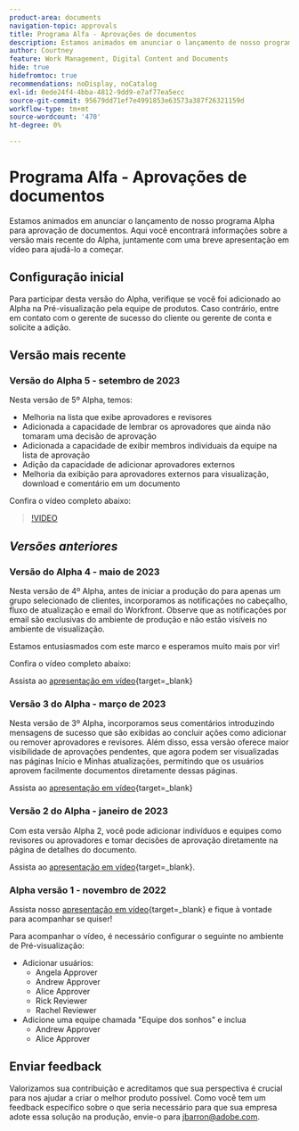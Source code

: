 ```yaml
---
product-area: documents
navigation-topic: approvals
title: Programa Alfa - Aprovações de documentos
description: Estamos animados em anunciar o lançamento de nosso programa Alpha para aprovação de documentos. Aqui você encontrará informações sobre a versão mais recente do Alpha, juntamente com uma breve apresentação em vídeo para ajudá-lo a começar.
author: Courtney
feature: Work Management, Digital Content and Documents
hide: true
hidefromtoc: true
recommendations: noDisplay, noCatalog
exl-id: 0ede24f4-4bba-4812-9dd9-e7af77ea5ecc
source-git-commit: 95679dd71ef7e4991853e63573a387f26321159d
workflow-type: tm+mt
source-wordcount: '470'
ht-degree: 0%

---
```


# Programa Alfa - Aprovações de documentos

Estamos animados em anunciar o lançamento de nosso programa Alpha para aprovação de documentos. Aqui você encontrará informações sobre a versão mais recente do Alpha, juntamente com uma breve apresentação em vídeo para ajudá-lo a começar.

## Configuração inicial

Para participar desta versão do Alpha, verifique se você foi adicionado ao Alpha na Pré-visualização pela equipe de produtos. Caso contrário, entre em contato com o gerente de sucesso do cliente ou gerente de conta e solicite a adição.

## Versão mais recente

### Versão do Alpha 5 - setembro de 2023

Nesta versão de 5º Alpha, temos:

* Melhoria na lista que exibe aprovadores e revisores
* Adicionada a capacidade de lembrar os aprovadores que ainda não tomaram uma decisão de aprovação
* Adicionada a capacidade de exibir membros individuais da equipe na lista de aprovação
* Adição da capacidade de adicionar aprovadores externos
* Melhoria da exibição para aprovadores externos para visualização, download e comentário em um documento

Confira o vídeo completo abaixo:

>[!VIDEO](https://video.tv.adobe.com/v/3424613/)

## _Versões anteriores_

### Versão do Alpha 4 - maio de 2023

Nesta versão de 4º Alpha, antes de iniciar a produção do para apenas um grupo selecionado de clientes, incorporamos as notificações no cabeçalho, fluxo de atualização e email do Workfront. Observe que as notificações por email são exclusivas do ambiente de produção e não estão visíveis no ambiente de visualização. <!--If you're interested in having this release implemented in your production environment on June 14th, please reach out to me directly at jbarron@adobe.com.-->

Estamos entusiasmados com este marco e esperamos muito mais por vir!

Confira o vídeo completo abaixo:

Assista ao [apresentação em vídeo](https://video.tv.adobe.com/v/3420094/){target=_blank}

### Versão 3 do Alpha - março de 2023

Nesta versão de 3º Alpha, incorporamos seus comentários introduzindo mensagens de sucesso que são exibidas ao concluir ações como adicionar ou remover aprovadores e revisores. Além disso, essa versão oferece maior visibilidade de aprovações pendentes, que agora podem ser visualizadas nas páginas Início e Minhas atualizações, permitindo que os usuários aprovem facilmente documentos diretamente dessas páginas.

Assista ao [apresentação em vídeo](https://video.tv.adobe.com/v/3417854/){target=_blank}

### Versão 2 do Alpha - janeiro de 2023

Com esta versão Alpha 2, você pode adicionar indivíduos e equipes como revisores ou aprovadores e tomar decisões de aprovação diretamente na página de detalhes do documento.

Assista ao [apresentação em vídeo](https://video.tv.adobe.com/v/3413941){target=_blank}.

### Alpha versão 1 - novembro de 2022

Assista nosso [apresentação em vídeo](https://video.tv.adobe.com/v/3412837){target=_blank} e fique à vontade para acompanhar se quiser!

Para acompanhar o vídeo, é necessário configurar o seguinte no ambiente de Pré-visualização:

* Adicionar usuários:
   * Angela Approver
   * Andrew Approver
   * Alice Approver
   * Rick Reviewer
   * Rachel Reviewer
* Adicione uma equipe chamada &quot;Equipe dos sonhos&quot; e inclua
   * Andrew Approver
   * Alice Approver

## Enviar feedback

Valorizamos sua contribuição e acreditamos que sua perspectiva é crucial para nos ajudar a criar o melhor produto possível. Como você tem um feedback específico sobre o que seria necessário para que sua empresa adote essa solução na produção, envie-o para [jbarron@adobe.com](mailto:jbarron@adobe.com).
